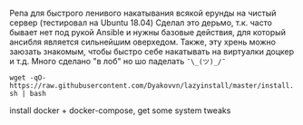 Репа для быстрого ленивого накатывания всякой ерунды на чистый сервер (тестировал на Ubuntu 18.04)
Сделал это дерьмо, т.к. часто бывает нет под рукой Ansible и нужны базовые действия, для который ансибля является сильнейшим оверхедом.
Также, эту хрень можно заюзать знакомым, чтобы быстро себе накатывать на виртуалки доцкер и т.д.
Много сделано "в лоб" но шо паделать `¯\_(ツ)_/¯`

`wget -qO- https://raw.githubusercontent.com/Dyakovvn/lazyinstall/master/install.sh | bash`

install docker + docker-compose, get some system tweaks
